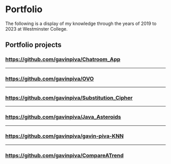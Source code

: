 # Portfolio

The following is a display of my knowledge through the years of 2019 to 2023 at Westminster College.

## Portfolio projects

### https://github.com/gavinpiva/Chatroom_App
----
### https://github.com/gavinpiva/OVO
----
### https://github.com/gavinpiva/Substitution_Cipher
----
### https://github.com/gavinpiva/Java_Asteroids
----
### https://github.com/gavinpiva/gavin-piva-KNN
----
### https://github.com/gavinpiva/CompareATrend
